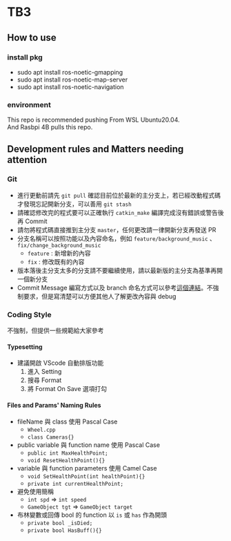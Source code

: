 # TB3

## How to use

### install pkg
 - sudo apt install ros-noetic-gmapping
 - sudo apt install ros-noetic-map-server
 - sudo apt install ros-noetic-navigation

### environment
This repo is recommended pushing From WSL Ubuntu20.04.  
And Rasbpi 4B pulls this repo.


## Development rules and Matters needing attention

### Git
 - 進行更動前請先 `git pull` 確認目前位於最新的主分支上，若已經改動程式碼才發現忘記開新分支，可以善用 `git stash`
 - 請確認修改完的程式要可以正確執行 `catkin_make` 編譯完成沒有錯誤或警告後再 Commit
 - 請勿將程式碼直接推到主分支 `master`，任何更改請一律開新分支再發送 PR
 - 分支名稱可以按照功能以及內容命名，例如 `feature/background_music` 、 `fix/change_background_music`
   - `feature` : 新增新的內容
   - `fix` : 修改既有的內容
 - 版本落後主分支太多的分支請不要繼續使用，請以最新版的主分支為基準再開一個新分支
 - Commit Message 編寫方式以及 branch 命名方式可以參考[這個連結](https://hackmd.io/@immortalmice/S1FafvL6U)。不強制要求，但是寫清楚可以方便其他人了解更改內容與 debug

### Coding Style
不強制，但提供一些規範給大家參考

#### Typesetting
  - 建議開啟 VScode 自動排版功能
    1. 進入 Setting
    2. 搜尋 Format
    3. 將 Format On Save 選項打勾

#### Files and Params' Naming Rules
 - fileName 與 class 使用 Pascal Case
   - `Wheel.cpp`
   - `class Cameras{}`
 - public variable 與 function name 使用 Pascal Case
   - `public int MaxHealthPoint;`
   - `void ResetHealthPoint(){}`
 - variable 與 function parameters 使用 Camel Case
   - `void SetHealthPoint(int healthPoint){}`
   - `private int currentHealthPoint;`
 - 避免使用簡稱
   - `int spd` => `int speed`
   - `GameObject tgt` => `GameObject target`
 - 布林變數或回傳 bool 的 function 以 `is` 或 `has` 作為開頭
   - `private bool _isDied;`
   - `private bool HasBuff(){}`

